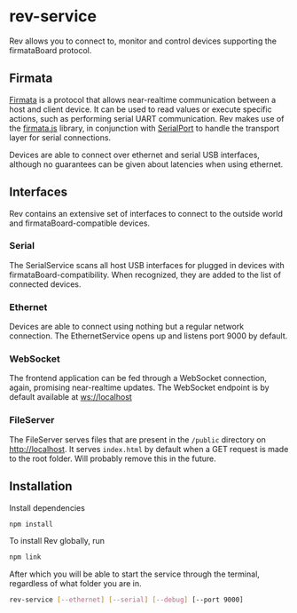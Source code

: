 # rev-service
Rev allows you to connect to, monitor and control devices supporting the
firmataBoard protocol.

## Firmata
[Firmata](http://firmata.org/wiki/Main_Page) is a protocol that allows
near-realtime communication between a host and client device. It can be used to read values or execute specific actions, such as performing
serial UART communication. Rev makes use of the [firmata.js](https://github.com/firmata/firmata.js/tree/master/packages/firmata.js) library, 
in conjunction with [SerialPort](https://www.npmjs.com/package/serialport) to handle the transport layer for serial connections.

Devices are able to connect over ethernet and serial USB interfaces, although no guarantees can be given about latencies when using ethernet.

## Interfaces
Rev contains an extensive set of interfaces to connect to the outside world and firmataBoard-compatible devices.

### Serial
The SerialService scans all host USB interfaces for plugged in devices with firmataBoard-compatibility. When recognized, they are added to the list of connected devices.

### Ethernet
Devices are able to connect using nothing but a regular network connection. The EthernetService opens up and listens port 9000 by default.

### WebSocket
The frontend application can be fed through a WebSocket connection, again, promising near-realtime updates.
The WebSocket endpoint is by default available at <ws://localhost>

### FileServer
The FileServer serves files that are present in the ```/public``` directory on <http://localhost>. It serves ```index.html``` by default when a GET request is made to the root folder.
Will probably remove this in the future.

## Installation
Install dependencies
```sh
npm install
```

To install Rev globally, run
```sh
npm link
```
After which you will be able to start the service through the terminal, regardless of what folder you are in.
```sh
rev-service [--ethernet] [--serial] [--debug] [--port 9000]
```

